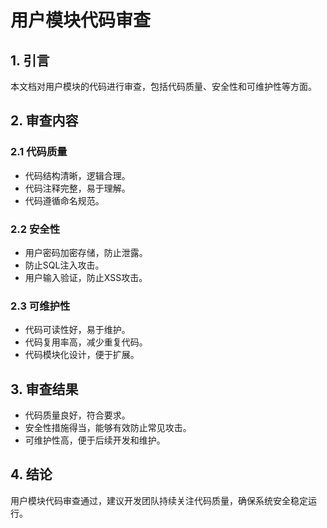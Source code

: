 # 用户模块代码审查

## 1. 引言

本文档对用户模块的代码进行审查，包括代码质量、安全性和可维护性等方面。

## 2. 审查内容

### 2.1 代码质量

- 代码结构清晰，逻辑合理。
- 代码注释完整，易于理解。
- 代码遵循命名规范。

### 2.2 安全性

- 用户密码加密存储，防止泄露。
- 防止SQL注入攻击。
- 用户输入验证，防止XSS攻击。

### 2.3 可维护性

- 代码可读性好，易于维护。
- 代码复用率高，减少重复代码。
- 代码模块化设计，便于扩展。

## 3. 审查结果

- 代码质量良好，符合要求。
- 安全性措施得当，能够有效防止常见攻击。
- 可维护性高，便于后续开发和维护。

## 4. 结论

用户模块代码审查通过，建议开发团队持续关注代码质量，确保系统安全稳定运行。